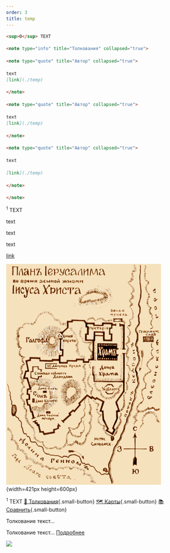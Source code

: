 ```yaml
---
order: 3
title: temp
---
```


```markdown
<sup>0</sup> TEXT 

<note type="info" title="Толкования" collapsed="true">

<note type="quote" title="Автор" collapsed="true">

text
[link](./temp)

</note>

<note type="quote" title="Автор" collapsed="true">

text
[link](./temp)

</note>

<note type="quote" title="Автор" collapsed="true">

text

[link](./temp)

</note>

</note>
```

<sup>1</sup> TEXT

<note title="Дополнительно" collapsed="true">

<note type="info" title="Толкования" collapsed="true">

<note type="quote" title="Автор" collapsed="true">

text

</note>

<note type="quote" title="Автор" collapsed="true">

text

</note>

<note type="quote" title="Автор" collapsed="true">

text

[link](./_index)

</note>

</note>

<note type="info" title="Карты" collapsed="true">

![](./temp.jpeg){width=421px height=600px}

</note>

</note>

<sup>1</sup> TEXT [📖 Толкования](#толкования-1)\{.small-button} [🗺️ Карты](#карты-1)\{.small-button} [📚 Сравнить](#сравнить-1)\{.small-button}

<note title="Толкования" collapsed="true">

<note type="quote" title="Иоанн Златоуст (IV в.)" collapsed="true">

Толкование текст...

</note>

<note type="quote" title="Феофилакт Болгарский (XI в.)" collapsed="true">

Толкование текст... [Подробнее](./commentaries/theophylact)

</note>

</note>

<note title="Исторические карты" collapsed="true">

![](./genesis_map.jpg)

</note>
